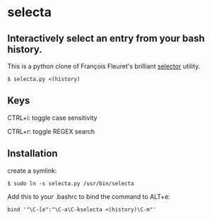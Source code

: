 # selecta
## Interactively select an entry from your bash history.

This is a python clone of François Fleuret's brilliant [selector](http://www.idiap.ch/~fleuret/software.html#selector) utility.

```
$ selecta.py <(history)
```

## Keys

CTRL+i: toggle case sensitivity

CTRL+r: toggle REGEX search

## Installation

create a symlink:

```
$ sudo ln -s selecta.py /usr/bin/selecta
```

Add this to your .bashrc to bind the command to ALT+e:

```
bind '"\C-[e":"\C-a\C-kselecta <(history)\C-m"'
```

